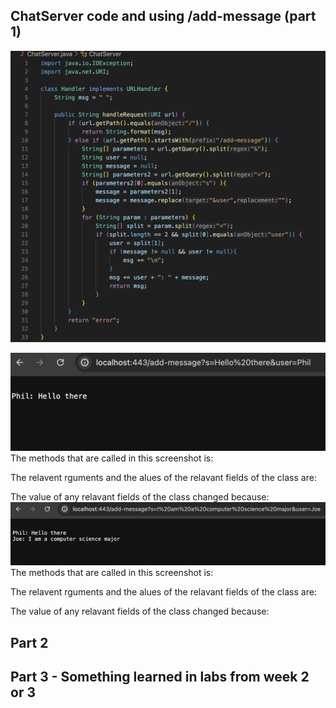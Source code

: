 ## ChatServer code and using /add-message (part 1)
![image](ChatServer.png)

![image](add-message1.png)
The methods that are called in this screenshot is:

The relavent rguments and the alues of the relavant fields of the class are: 

The value of any relavant fields of the class changed because: 
![image](add-message2.png)
The methods that are called in this screenshot is:

The relavent rguments and the alues of the relavant fields of the class are: 

The value of any relavant fields of the class changed because: 

## Part 2



## Part 3 - Something learned in labs from week 2 or 3

